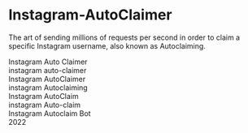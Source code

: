 ﻿# Instagram-AutoClaimer

The art of sending millions of requests per second in order to claim a specific Instagram username, also known as Autoclaiming.

Instagram Auto Claimer  
instagram auto-claimer  
Instagram AutoClaimer  
instagram Autoclaiming  
Instagram AutoClaim  
instagram Auto-claim  
Instagram Autoclaim Bot  
2022

